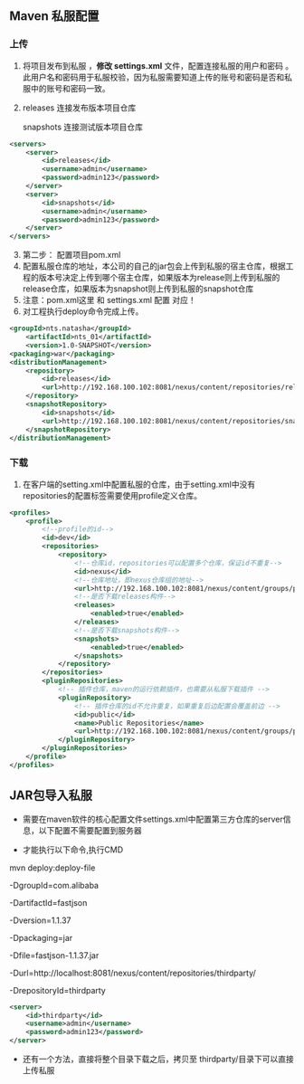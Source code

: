 ## Maven  私服配置

### 上传

1. 将项目发布到私服 ，**修改 settings.xml** 文件，配置连接私服的用户和密码 。此用户名和密码用于私服校验，因为私服需要知道上传的账号和密码是否和私服中的账号和密码一致。

2. releases 连接发布版本项目仓库

   snapshots 连接测试版本项目仓库 

```xml
<servers>
    <server>
        <id>releases</id>
        <username>admin</username>
        <password>admin123</password>
    </server>
    <server>
        <id>snapshots</id>
        <username>admin</username>
        <password>admin123</password>
    </server>
</servers> 
```

3. 第二步： 配置项目pom.xml 
4. 配置私服仓库的地址，本公司的自己的jar包会上传到私服的宿主仓库，根据工程的版本号决定上传到哪个宿主仓库，如果版本为release则上传到私服的release仓库，如果版本为snapshot则上传到私服的snapshot仓库
5. 注意：pom.xml这里<id> 和 settings.xml 配置 <id> 对应！
6. 对工程执行deploy命令完成上传。

```xml
<groupId>nts.natasha</groupId>
    <artifactId>nts_01</artifactId>
    <version>1.0-SNAPSHOT</version>
<packaging>war</packaging>
<distributionManagement>
    <repository>
        <id>releases</id>
        <url>http://192.168.100.102:8081/nexus/content/repositories/releases/</url>
    </repository>
    <snapshotRepository>
        <id>snapshots</id>
        <url>http://192.168.100.102:8081/nexus/content/repositories/snapshots/</url>
    </snapshotRepository>
</distributionManagement>
```

### 下载

1. 在客户端的setting.xml中配置私服的仓库，由于setting.xml中没有repositories的配置标签需要使用profile定义仓库。

```xml
<profiles>
    <profile>   
        <!--profile的id-->
        <id>dev</id>   
        <repositories>   
            <repository>  
                <!--仓库id，repositories可以配置多个仓库，保证id不重复-->
                <id>nexus</id>   
                <!--仓库地址，即nexus仓库组的地址-->
                <url>http://192.168.100.102:8081/nexus/content/groups/public/</url>   
                <!--是否下载releases构件-->
                <releases>   
                    <enabled>true</enabled>   
                </releases>   
                <!--是否下载snapshots构件-->
                <snapshots>   
                    <enabled>true</enabled>   
                </snapshots>   
            </repository>   
        </repositories>  
        <pluginRepositories>  
            <!-- 插件仓库，maven的运行依赖插件，也需要从私服下载插件 -->
            <pluginRepository>  
                <!-- 插件仓库的id不允许重复，如果重复后边配置会覆盖前边 -->
                <id>public</id>  
                <name>Public Repositories</name>  
                <url>http://192.168.100.102:8081/nexus/content/groups/public/</url>  
            </pluginRepository>  
        </pluginRepositories>  
    </profile>  
</profiles>
```

## JAR包导入私服

+ 需要在maven软件的核心配置文件settings.xml中配置第三方仓库的server信息，以下配置不需要配置到服务器

+ 才能执行以下命令,执行CMD

mvn deploy:deploy-file 

-DgroupId=com.alibaba 

-DartifactId=fastjson 

-Dversion=1.1.37 

-Dpackaging=jar 

-Dfile=fastjson-1.1.37.jar 

-Durl=http://localhost:8081/nexus/content/repositories/thirdparty/ 

-DrepositoryId=thirdparty

```xml
<server>   
    <id>thirdparty</id>   
    <username>admin</username>
    <password>admin123</password>   
</server>
```

+ 还有一个方法，直接将整个目录下载之后，拷贝至 thirdparty/目录下可以直接上传私服